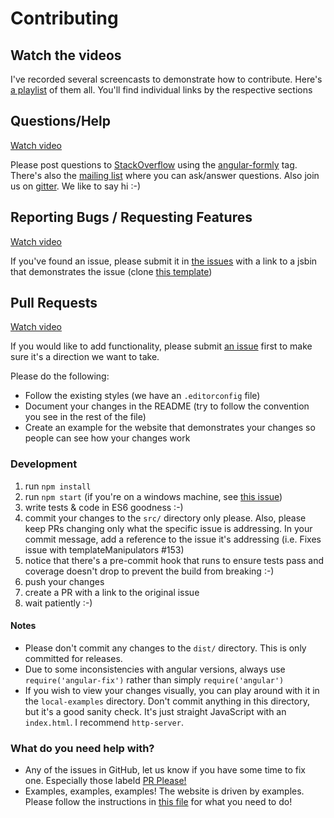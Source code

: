# Contributing

## Watch the videos

I've recorded several screencasts to demonstrate how to contribute.
Here's [a playlist](https://www.youtube.com/playlist?list=PLV5CVI1eNcJi7lVVIuNyRhEuck1Z007BH) of them all. You'll find
individual links by the respective sections

## Questions/Help

[Watch video](https://www.youtube.com/watch?v=NXqFiSeBE-M&list=PLV5CVI1eNcJi7lVVIuNyRhEuck1Z007BH&index=2)

Please post questions to [StackOverflow](http://stackoverflow.com/) using the
[angular-formly](http://stackoverflow.com/tags/angular-formly/info) tag. There's also the
[mailing list](https://groups.io/org/groupsio/formly-js) where you can ask/answer questions. Also join us on
[gitter](https://gitter.im/formly-js/angular-formly). We like to say hi :-)

## Reporting Bugs / Requesting Features

[Watch video](https://www.youtube.com/watch?v=Kw9fVgc3Tzk&index=6&list=PLV5CVI1eNcJi7lVVIuNyRhEuck1Z007BH)

If you've found an issue, please submit it in [the issues](https://github.com/formly-js/angular-formly/issues)
with a link to a jsbin that demonstrates the issue (clone [this template](http://jsbin.com/biqesi/edit))

## Pull Requests

[Watch video](https://www.youtube.com/watch?v=QOchwBm9W-g&list=PLV5CVI1eNcJi7lVVIuNyRhEuck1Z007BH&index=1)

If you would like to add functionality, please submit [an issue](https://github.com/formly-js/angular-formly/issues)
first to make sure it's a direction we want to take.

Please do the following:
* Follow the existing styles (we have an `.editorconfig` file)
* Document your changes in the README (try to follow the convention you see in the rest of the file)
* Create an example for the website that demonstrates your changes so people can see how your changes work

### Development

1. run `npm install`
2. run `npm start` (if you're on a windows machine, see [this issue](https://github.com/formly-js/angular-formly/issues/305))
3. write tests & code in ES6 goodness :-)
4. commit your changes to the `src/` directory only please. Also, please keep PRs changing only what the specific issue is addressing. In your commit message, add a reference to the issue it's addressing (i.e. Fixes issue with templateManipulators #153)
5. notice that there's a pre-commit hook that runs to ensure tests pass and coverage doesn't drop to prevent the build from breaking :-)
6. push your changes
7. create a PR with a link to the original issue
8. wait patiently :-)

#### Notes

- Please don't commit any changes to the `dist/` directory. This is only committed for releases.
- Due to some inconsistencies with angular versions, always use `require('angular-fix')` rather than simply `require('angular')`
- If you wish to view your changes visually, you can play around with it in the `local-examples` directory. Don't commit anything in this directory, but it's a good sanity check. It's just straight JavaScript with an `index.html`. I recommend `http-server`.

### What do you need help with?

* Any of the issues in GitHub, let us know if you have some time to fix one. Especially those labeld [PR Please!](https://github.com/formly-js/angular-formly/labels/PRs%20please%21)
* Examples, examples, examples! The website is driven by examples. Please follow the instructions in [this file](https://github.com/formly-js/angular-formly/edit/master/demo/app/states/root/components/data/examples.js) for what you need to do!
